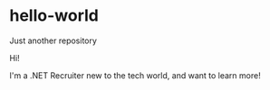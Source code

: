 # hello-world
Just another repository

Hi!

I'm a .NET Recruiter new to the tech world, and want to learn more!
